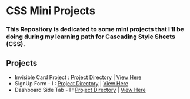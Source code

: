 # CSS Mini Projects

### This Repository is dedicated to some mini projects that I'll be doing during my learning path for Cascading Style Sheets (CSS).

## Projects

- Invisible Card Project : [Project Directory](https://github.com/rawat-divyanshu/CSS-Mini-Projects/tree/master/Invsible%20Card%20Project) | [View Here](https://divyanshucodes-invisblecard.netlify.app/)
- SignUp Form - I : [Project Directory](https://github.com/rawat-divyanshu/CSS-Mini-Projects/tree/master/SignUp%20Form%20-%201) | [View Here](https://divyanshucodes-signup-form-1.netlify.app/)
- Dashboard Side Tab - I : [Project Directory](https://github.com/rawat-divyanshu/CSS-Mini-Projects/tree/master/Side%20Nav%20-%20I) | [View Here](https://divyanshucodes-side-tab.netlify.app/)
